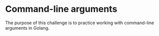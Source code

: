 # Command-line arguments

The purpose of this challenge is to practice working with command-line arguments in Golang.
